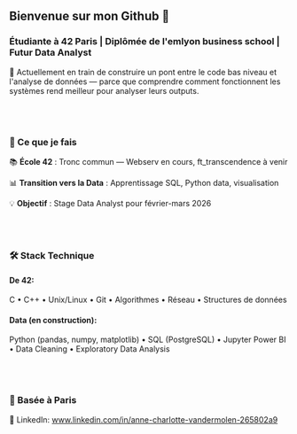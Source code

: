 ## Bienvenue sur mon Github 👋

### Étudiante à 42 Paris | Diplômée de l'emlyon business school | Futur Data Analyst
🎯 Actuellement en train de construire un pont entre le code bas niveau et l'analyse de données — parce que comprendre comment fonctionnent les systèmes rend meilleur pour analyser leurs outputs.
<br><br><br><br>


### 🚀 Ce que je fais
📚 **École 42** : Tronc commun — Webserv en cours, ft_transcendence à venir

📊 **Transition vers la Data** : Apprentissage SQL, Python data, visualisation

💡 **Objectif** : Stage Data Analyst pour février-mars 2026
<br><br><br><br>


### 🛠️ Stack Technique
#### **De 42**: 
C • C++ • Unix/Linux • Git • Algorithmes • Réseau • Structures de données

#### **Data (en construction)**: 
Python (pandas, numpy, matplotlib) • SQL (PostgreSQL) • Jupyter
Power BI • Data Cleaning • Exploratory Data Analysis
<br><br><br><br>


### 📍 Basée à Paris
🔗 LinkedIn: www.linkedin.com/in/anne-charlotte-vandermolen-265802a9
